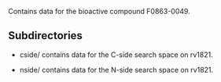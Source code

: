 Contains data for the bioactive compound F0863-0049.

## Subdirectories

- cside/ contains data for the C-side search space on rv1821.

- nside/ contains data for the N-side search space on rv1821.

